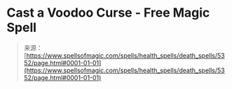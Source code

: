 <!--yml

category: 未分类

date: 2024-06-12 18:39:25

-->

# Cast a Voodoo Curse - Free Magic Spell

> 来源：[https://www.spellsofmagic.com/spells/health_spells/death_spells/5352/page.html#0001-01-01](https://www.spellsofmagic.com/spells/health_spells/death_spells/5352/page.html#0001-01-01)
